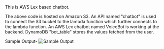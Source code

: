 This is AWS Lex based chatbot.

The above code is hosted on Amazon S3.
An API named "chatbot" is used to connect the S3 bucket to the lambda function which further connects to the lambda function.
An AWS Lex chatbot named VoiceBot is working at the backend.
DynamoDB "bot_table" stores the values fetched from the user. 

Sample Output- 
![Sample Output](https://user-images.githubusercontent.com/36268383/78229510-17bae300-749e-11ea-81f3-9e85bc91886f.png)
